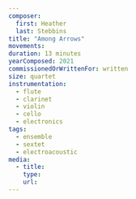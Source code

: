 ```yaml
---
composer:
  first: Heather
  last: Stebbins
title: "Among Arrows"
movements:
duration: 13 minutes
yearComposed: 2021
commissionedOrWrittenFor: written
size: quartet
instrumentation:
  - flute
  - clarinet
  - violin
  - cello
  - electronics
tags:
  - ensemble
  - sextet
  - electroacoustic
media:
  - title:
    type:
    url:
---
```

